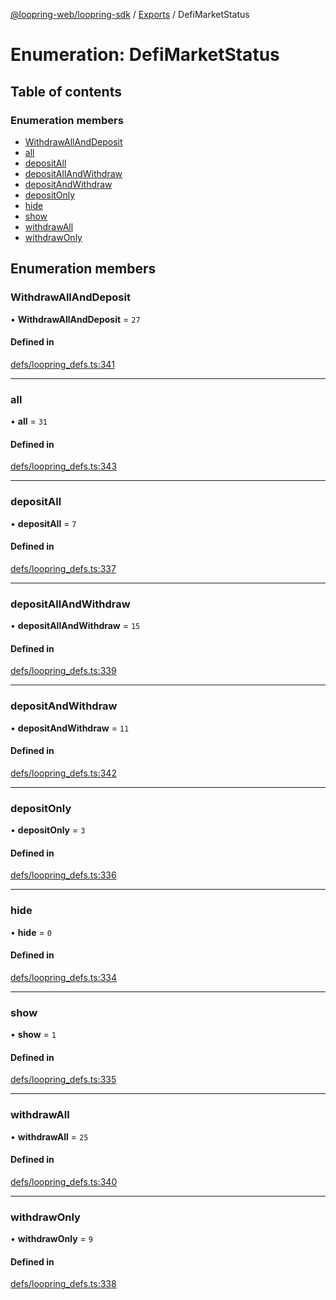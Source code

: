 [@loopring-web/loopring-sdk](../README.md) / [Exports](../modules.md) / DefiMarketStatus

# Enumeration: DefiMarketStatus

## Table of contents

### Enumeration members

- [WithdrawAllAndDeposit](DefiMarketStatus.md#withdrawallanddeposit)
- [all](DefiMarketStatus.md#all)
- [depositAll](DefiMarketStatus.md#depositall)
- [depositAllAndWithdraw](DefiMarketStatus.md#depositallandwithdraw)
- [depositAndWithdraw](DefiMarketStatus.md#depositandwithdraw)
- [depositOnly](DefiMarketStatus.md#depositonly)
- [hide](DefiMarketStatus.md#hide)
- [show](DefiMarketStatus.md#show)
- [withdrawAll](DefiMarketStatus.md#withdrawall)
- [withdrawOnly](DefiMarketStatus.md#withdrawonly)

## Enumeration members

### WithdrawAllAndDeposit

• **WithdrawAllAndDeposit** = `27`

#### Defined in

[defs/loopring_defs.ts:341](https://github.com/Loopring/loopring_sdk/blob/427d9da/src/defs/loopring_defs.ts#L341)

___

### all

• **all** = `31`

#### Defined in

[defs/loopring_defs.ts:343](https://github.com/Loopring/loopring_sdk/blob/427d9da/src/defs/loopring_defs.ts#L343)

___

### depositAll

• **depositAll** = `7`

#### Defined in

[defs/loopring_defs.ts:337](https://github.com/Loopring/loopring_sdk/blob/427d9da/src/defs/loopring_defs.ts#L337)

___

### depositAllAndWithdraw

• **depositAllAndWithdraw** = `15`

#### Defined in

[defs/loopring_defs.ts:339](https://github.com/Loopring/loopring_sdk/blob/427d9da/src/defs/loopring_defs.ts#L339)

___

### depositAndWithdraw

• **depositAndWithdraw** = `11`

#### Defined in

[defs/loopring_defs.ts:342](https://github.com/Loopring/loopring_sdk/blob/427d9da/src/defs/loopring_defs.ts#L342)

___

### depositOnly

• **depositOnly** = `3`

#### Defined in

[defs/loopring_defs.ts:336](https://github.com/Loopring/loopring_sdk/blob/427d9da/src/defs/loopring_defs.ts#L336)

___

### hide

• **hide** = `0`

#### Defined in

[defs/loopring_defs.ts:334](https://github.com/Loopring/loopring_sdk/blob/427d9da/src/defs/loopring_defs.ts#L334)

___

### show

• **show** = `1`

#### Defined in

[defs/loopring_defs.ts:335](https://github.com/Loopring/loopring_sdk/blob/427d9da/src/defs/loopring_defs.ts#L335)

___

### withdrawAll

• **withdrawAll** = `25`

#### Defined in

[defs/loopring_defs.ts:340](https://github.com/Loopring/loopring_sdk/blob/427d9da/src/defs/loopring_defs.ts#L340)

___

### withdrawOnly

• **withdrawOnly** = `9`

#### Defined in

[defs/loopring_defs.ts:338](https://github.com/Loopring/loopring_sdk/blob/427d9da/src/defs/loopring_defs.ts#L338)

